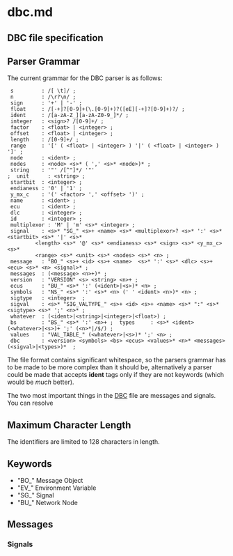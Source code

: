 # dbc.md
## DBC file specification

## Parser Grammar

The current grammar for the DBC parser is as follows:

	 s         : /[ \t]/ ;
	 n         : /\r?\n/ ;
	 sign      : '+' | '-' ;
	 float     : /[-+]?[0-9]+(\.[0-9]+)?([eE][-+]?[0-9]+)?/ ;
	 ident     : /[a-zA-Z_][a-zA-Z0-9_]*/ ;
	 integer   : <sign>? /[0-9]+/ ;
	 factor    : <float> | <integer> ;
	 offset    : <float> | <integer> ;
	 length    : /[0-9]+/ ;
	 range     : '[' ( <float> | <integer> ) '|' ( <float> | <integer> ) ']' ;
	 node      : <ident> ;
	 nodes     : <node> <s>* ( ',' <s>* <node>)* ;
	 string    : '"' /[^"]*/ '"'
	;  unit      : <string> ;
	 startbit  : <integer> ;
	 endianess : '0' | '1' ;
	 y_mx_c    : '(' <factor> ',' <offset> ')' ;
	 name      : <ident> ;
	 ecu       : <ident> ;
	 dlc       : <integer> ;
	 id        : <integer> ;
	 multiplexor : 'M' | 'm' <s>* <integer> ;
	 signal    : <s>* "SG_" <s>+ <name> <s>* <multiplexor>? <s>* ':' <s>* <startbit> <s>* '|' <s>*
		     <length> <s>* '@' <s>* <endianess> <s>* <sign> <s>* <y_mx_c> <s>*
		     <range> <s>* <unit> <s>* <nodes> <s>* <n> ;
	 message   : "BO_" <s>+ <id> <s>+ <name>  <s>* ':' <s>* <dlc> <s>+ <ecu> <s>* <n> <signal>* ;
	 messages  : (<message> <n>+)* ;
	 version   : "VERSION" <s> <string> <n>+ ;
	 ecus      : "BU_" <s>* ':' (<ident>|<s>)* <n> ;
	 symbols   : "NS_" <s>* ':' <s>* <n> (' ' <ident> <n>)* <n> ;
	 sigtype   : <integer>  ;
	 sigval    : <s>* "SIG_VALTYPE_" <s>+ <id> <s>+ <name> <s>* ":" <s>* <sigtype> <s>* ';' <n>* ;
	 whatever  : (<ident>|<string>|<integer>|<float>) ;
	 bs        : "BS_" <s>* ':' <n>+ ;  types     : <s>* <ident> (<whatever>|<s>)+ ';' (<n>*|/$/) ;
	 values    : "VAL_TABLE_" (<whatever>|<s>)* ';' <n> ;
	 dbc       : <version> <symbols> <bs> <ecus> <values>* <n>* <messages> (<sigval>|<types>)*  ;

The file format contains significant whitespace, so the parsers grammar has to
be made to be more complex than it should be, alternatively a parser could be
made that accepts **ident** tags only if they are not keywords (which would be
*much* better).

The two most important things in the [DBC][] file are messages and signals. You
can resolve

## Maximum Character Length

The identifiers are limited to 128 characters in length.

## Keywords

* "BO\_" Message Object
* "EV\_" Environment Variable
* "SG\_" Signal 
* "BU\_" Network Node

## Messages


### Signals


[DBC]: http://vector.com/vi_candb_en.html
 
